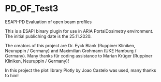 # PD_OF_Test3
ESAPI-PD Evaluation of open beam profiles

This is a ESAPI binary plugin for use in ARIA PortalDosimetry environment.
The initial publiching date is the 25.11.2020.

The creators of this project are Dr. Eyck Blank (Ruppiner Kliniken, Neuruppin / Germany)
and Maximilian Grohmann (UKE Hamburg / Germany).
Many thanks für coding assistance to Marian Krüger (Ruppiner Kliniken, Neuruppin / Germany)!

In this project the plot library Plotly by Joao Castelo was used, many thanks to him!
